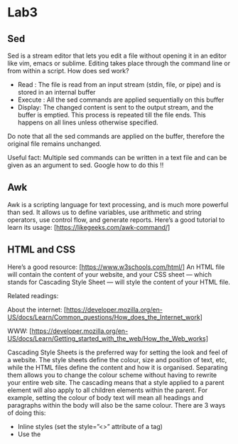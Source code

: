 # Lab3
## Sed

Sed is a stream editor that lets you edit a file without opening it in an editor like vim, emacs or
sublime. Editing takes place through the command line or from within a script.
How does sed work?
- Read : The file is read from an input stream (stdin, file, or pipe) and is stored in an
internal buffer
- Execute : All the sed commands are applied sequentially on this buffer
- Display: The changed content is sent to the output stream, and the buffer is emptied.
This process is repeated till the file ends. This happens on all lines unless otherwise specified.

Do note that all the sed commands are applied on the buffer, therefore the original file remains
unchanged.

Useful fact: Multiple sed commands can be written in a text file and can be given as an
argument to sed. Google how to do this !!

## Awk

Awk is a scripting language for text processing, and is much more powerful than sed. It allows
us to define variables, use arithmetic and string operators, use control flow, and generate
reports.
Here’s a good tutorial to learn its usage: [https://likegeeks.com/awk-command/]

## HTML and CSS
Here’s a good resource: [https://www.w3schools.com/html/]
An HTML file will contain the content of your website, and your CSS sheet — which stands for
Cascading Style Sheet — will style the content of your HTML file.

Related readings:

About the internet:
[https://developer.mozilla.org/en-US/docs/Learn/Common_questions/How_does_the_Internet_work]

WWW:
[https://developer.mozilla.org/en-US/docs/Learn/Getting_started_with_the_web/How_the_Web_works]

Cascading Style Sheets is the preferred way for setting the look and feel of a website.
The style sheets define the colour, size and position of text, etc, while the HTML files define the
content and how it is organised. Separating them allows you to change the colour scheme
without having to rewrite your entire web site.
The cascading means that a style applied to a parent element will also apply to all children
elements within the parent. For example, setting the colour of body text will mean all headings
and paragraphs within the body will also be the same colour.
There are 3 ways of doing this:
- Inline styles (set the style=”<>” attribute of a tag)
- Use the <style> tag within the header
- Create and link to an external css file

Look this up, and play around with styles to get comfortable with it.
[https://www.w3schools.com/css/css_intro.asp]

Activity:
See what's inside index.html in the files folder and open it in browser. Try editing it and adding new content.

Here’s a list of tags
[https://www.w3schools.com/tags/ref_byfunc.asp]

## JavaScript

JavaScript is a programming language that adds interactivity to your website (for example
games, responses when buttons are pressed or data is entered in forms, dynamic styling,
animation).

Basics
- Console.log
- Variables - declaration, initialization
- Datatypes - string, number, boolean, null, undefined
- Operators & arithmetic
- Comments
- Conditionals - if...else, switch
- Loops - for...in
- Strings and string functions - indexOf, replace, substring, toLowerCase/toUpperCase,
  trim, split, slice, concat, startsWith/endsWith, adding integer to string
- Array - creation ([], new Array()), assignment, non-integer indices, iterating using
  ForEach, push/pop, shift, concat, sort, slice, splice, join
- == vs ===
- Functions (basic)

Links for Practice:
1. [https://www.codecademy.com/learn/introduction-to-javascript]

References:
1. https://developers.google.com/apps-script/guides/html/best-practices
2. https://google.github.io/styleguide/jsguide.html

## DOM
- DOM tree
- Window and document objects
- getElementbyId, getElementbyClassName, getElementbyTagName, createElement,
- appendChild
- Manipulating HTML and CSS - element.innerHTML, .style, .setAttribute, .getAttribute
- element.innerText vs element.innerHTML
- Events - click, hover, change, element.<event> vs element.addEventListener
